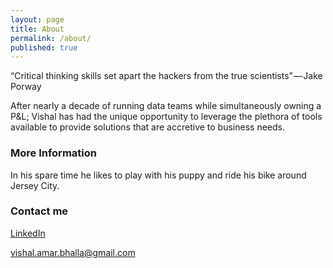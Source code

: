 ```yaml
---
layout: page
title: About
permalink: /about/
published: true
---
```


“Critical thinking skills set apart the hackers from the true scientists” — Jake Porway

After nearly a decade of running data teams while simultaneously owning a P&L; Vishal has had the unique opportunity to leverage the plethora of tools available to provide solutions that are accretive to business needs.

### More Information

In his spare time he likes to play with his puppy and ride his bike around Jersey City.

### Contact me

[LinkedIn](https://www.linkedin.com/in/vishal-bhalla/)

[vishal.amar.bhalla@gmail.com](mailto:vishal.amar.bhalla@gmail.com)
